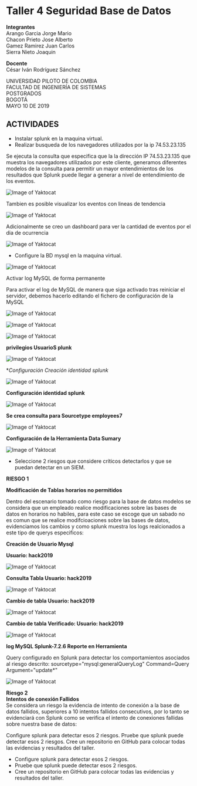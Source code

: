 # Taller 4 Seguridad Base de Datos   


**Integrantes**  
Arango Garcia Jorge Mario   
Chacon Prieto Jose Alberto   
Gamez Ramirez Juan Carlos   
Sierra Nieto Joaquin   
  
**Docente**   
César Iván Rodríguez Sánchez   
  
UNIVERSIDAD PILOTO DE COLOMBIA   
FACULTAD DE INGENIERÍA DE SISTEMAS   
POSTGRADOS   
BOGOTÁ   
MAYO 10 DE 2019  
  
  
## ACTIVIDADES

* Instalar splunk en la maquina virtual.  
* Realizar busqueda de los navegadores utilizados por la ip 74.53.23.135 
  
    
Se ejecuta la consulta que especifica que la la dirección IP 74.53.23.135 que muestra los navegadores utilizados por este cliente, generamos diferentes modelos de la consulta para permitir un mayor entendimientos de los resultados que Splunk puede llegar a generar a nivel de entendimiento de los eventos.  

![Image of Yaktocat](https://github.com/jomaarango/Taller4G1/blob/Borradortaller4/Imagenes/Navegdoresutilizados2.JPG?raw=true) 

Tambien es posible visualizar los eventos con lineas de tendencia  

![Image of Yaktocat](https://github.com/jomaarango/Taller4G1/blob/Borradortaller4/Imagenes/busquedanavegadores.JPG) 

Adicionalmente se creo un dashboard para ver la cantidad de eventos por el dia de ocurrencia  

![Image of Yaktocat](https://github.com/jomaarango/Taller4G1/blob/Borradortaller4/Imagenes/dashboard.JPG) 

* Configure la BD mysql en la maquina virtual.  
    
![Image of Yaktocat](https://github.com/jomaarango/Taller4G1/blob/Borradortaller4/Imagenes/Confmysql.JPG)

Activar log MySQL de forma permanente

Para activar el log de MySQL de manera que siga activado tras reiniciar el servidor, debemos hacerlo editando el fichero de configuración de la MySQL

![Image of Yaktocat](https://github.com/jomaarango/Taller4G1/blob/Borradortaller4/Imagenes/Impormysql1.JPG)  

![Image of Yaktocat](https://github.com/jomaarango/Taller4G1/blob/Borradortaller4/Imagenes/Impormysql2.JPG)  

![Image of Yaktocat](https://github.com/jomaarango/Taller4G1/blob/Borradortaller4/Imagenes/creacionUsuarioMysql.PNG)  

**privilegios UsuarioS plunk**

![Image of Yaktocat](https://github.com/jomaarango/Taller4G1/blob/Borradortaller4/Imagenes/privilegiosUsuarioSplunk.PNG)  

**Configuración Creación identidad splunk*

![Image of Yaktocat](https://github.com/jomaarango/Taller4G1/blob/Borradortaller4/Imagenes/crear%20identidad.PNG)  

**Configuración identidad splunk** 

![Image of Yaktocat](https://github.com/jomaarango/Taller4G1/blob/Borradortaller4/Imagenes/identidadsplunk.PNG)  

**Se crea consulta para Sourcetype employees7**  

![Image of Yaktocat](https://github.com/jomaarango/Taller4G1/blob/Borradortaller4/Imagenes/consultaEventos7.PNG)  

**Configuración de la Herramienta Data Sumary** 

![Image of Yaktocat](https://github.com/jomaarango/Taller4G1/blob/Borradortaller4/Imagenes/DatSumary.PNG)  


* Seleccione 2 riesgos que considere críticos detectarlos y que se puedan detectar en un SIEM.  

**RIESGO 1** 

**Modificación de Tablas horarios no permitidos** 

Dentro del escenario tomado como riesgo para la base de datos modelos se considera que un empleado realice modificaciones sobre las bases de datos en horarios no habiles, para este caso se escoge que un sabado no es comun que se realice modifcioaciones sobre las bases de datos, evidenciamos los cambios y como splunk muestra los logs realcionados a este tipo de querys especificos: 

**Creación de Usuario Mysql**  

**Usuario: hack2019** 

![Image of Yaktocat](https://github.com/jomaarango/Taller4G1/blob/Borradortaller4/Imagenes/1_creacionUsuarioMysql.PNG)  

**Consulta Tabla Usuario: hack2019** 

![Image of Yaktocat](https://github.com/jomaarango/Taller4G1/blob/Borradortaller4/Imagenes/2_ConsultaTabla.PNG)  

**Cambio de tabla Usuario: hack2019** 

![Image of Yaktocat](https://github.com/jomaarango/Taller4G1/blob/Borradortaller4/Imagenes/3_cambiotabla.PNG)  

**Cambio de tabla Verificado: Usuario: hack2019** 

![Image of Yaktocat](https://github.com/jomaarango/Taller4G1/blob/Borradortaller4/Imagenes/4_cambioVerificado.PNG)

**log MySQL Splunk-7.2.6 Reporte en Herramienta**  


Query configurado en Splunk para detectar los comportamientos asociados al riesgo descrito: sourcetype="mysql:generalQueryLog" Command=Query Argument="update*"  


![Image of Yaktocat](https://github.com/jomaarango/Taller4G1/blob/Borradortaller4/Imagenes/5deteccionSplunk.PNG)  


**Riesgo 2**  
**Intentos de conexión Fallidos**  
Se considera un riesgo la evidencia de intento de conexión a la base de datos fallidos, superiores a 10 intentos fallidos consecutivos, por lo tanto se evidenciará con Splunk como se verifica el intento de conexiones fallidas sobre nuestra base de datos:  



Configure splunk para detectar esos 2 riesgos.
Pruebe que splunk puede detectar esos 2 riesgos.
Cree un repositorio en GitHub para colocar todas las evidencias y resultados del taller.
* Configure splunk para detectar esos 2 riesgos.  
* Pruebe que splunk puede detectar esos 2 riesgos.  
* Cree un repositorio en GitHub para colocar todas las evidencias y resultados del taller.  


